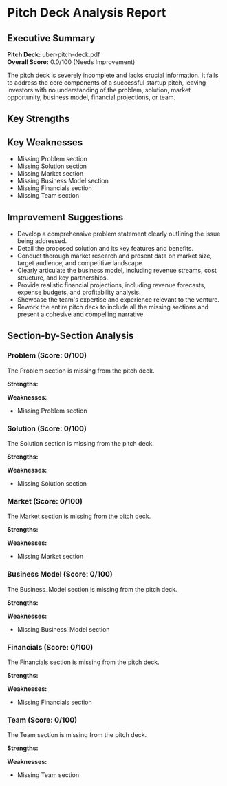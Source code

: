 # Pitch Deck Analysis Report

## Executive Summary

**Pitch Deck:** uber-pitch-deck.pdf  
**Overall Score:** 0.0/100 (Needs Improvement)

The pitch deck is severely incomplete and lacks crucial information.  It fails to address the core components of a successful startup pitch, leaving investors with no understanding of the problem, solution, market opportunity, business model, financial projections, or team.

## Key Strengths

## Key Weaknesses
- Missing Problem section
- Missing Solution section
- Missing Market section
- Missing Business Model section
- Missing Financials section
- Missing Team section

## Improvement Suggestions
- Develop a comprehensive problem statement clearly outlining the issue being addressed.
- Detail the proposed solution and its key features and benefits.
- Conduct thorough market research and present data on market size, target audience, and competitive landscape.
- Clearly articulate the business model, including revenue streams, cost structure, and key partnerships.
- Provide realistic financial projections, including revenue forecasts, expense budgets, and profitability analysis.
- Showcase the team's expertise and experience relevant to the venture.
- Rework the entire pitch deck to include all the missing sections and present a cohesive and compelling narrative.

## Section-by-Section Analysis

### Problem (Score: 0/100)

The Problem section is missing from the pitch deck.

**Strengths:**

**Weaknesses:**
- Missing Problem section

### Solution (Score: 0/100)

The Solution section is missing from the pitch deck.

**Strengths:**

**Weaknesses:**
- Missing Solution section

### Market (Score: 0/100)

The Market section is missing from the pitch deck.

**Strengths:**

**Weaknesses:**
- Missing Market section

### Business Model (Score: 0/100)

The Business_Model section is missing from the pitch deck.

**Strengths:**

**Weaknesses:**
- Missing Business_Model section

### Financials (Score: 0/100)

The Financials section is missing from the pitch deck.

**Strengths:**

**Weaknesses:**
- Missing Financials section

### Team (Score: 0/100)

The Team section is missing from the pitch deck.

**Strengths:**

**Weaknesses:**
- Missing Team section
